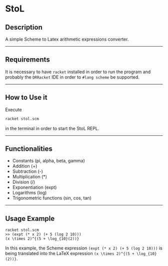 # StoL

## Description

  A simple Scheme to Latex arithmetic expressions converter.

---

## Requirements

  It is necessary to have ``racket`` installed in order to run the program and probably the ``DRRacket`` IDE in order to ``#lang scheme`` be supported.

---

## How to Use it

  Execute

  ```bash
  racket stol.scm
  ```

  in the terminal in order to start the StoL REPL.

---

## Functionalities

- Constants (pi, alpha, beta, gamma)
- Addition (+)
- Subtraction (-)
- Multiplication (*)
- Division (/)
- Exponentiation (expt)
- Logarithms (log)
- Trigonometric functions (sin, cos, tan)

---

## Usage Example

  ```
  racket stol.scm
  >> (expt (* x 2) (+ 5 (log 2 10)))
  (x \times 2)^{(5 + \log_{10}(2))}
  ```

  In this example, the Scheme expression ``(expt (* x 2) (+ 5 (log 2 10)))`` is being translated into the LaTeX expression ``(x \times 2)^{(5 + \log_{10}(2))}``.
